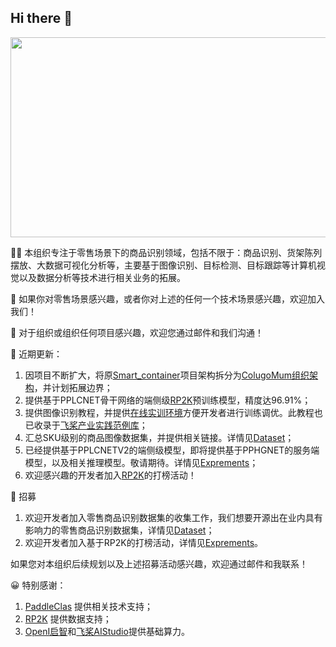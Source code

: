 ## Hi there 👋

<!--

**Here are some ideas to get you started:**

🙋‍♀️ A short introduction - what is your organization all about?
🌈 Contribution guidelines - how can the community get involved?
👩‍💻 Useful resources - where can the community find your docs? Is there anything else the community should know?
🍿 Fun facts - what does your team eat for breakfast?
🧙 Remember, you can do mighty things with the power of [Markdown](https://docs.github.com/github/writing-on-github/getting-started-with-writing-and-formatting-on-github/basic-writing-and-formatting-syntax)
-->
</div>  
<div align="center">
<img src="https://github.com/ColugoMum/Smart_container/blob/master/image/logo.svg" width = "720" height = "320"/>
</div>  

🙋‍♀️ 本组织专注于零售场景下的商品识别领域，包括不限于：商品识别、货架陈列摆放、大数据可视化分析等，主要基于图像识别、目标检测、目标跟踪等计算机视觉以及数据分析等技术进行相关业务的拓展。

🌈 如果你对零售场景感兴趣，或者你对上述的任何一个技术场景感兴趣，欢迎加入我们！ 
 
🧙 对于组织或组织任何项目感兴趣，欢迎您通过邮件和我们沟通！  

🍿 近期更新：
 1. 因项目不断扩大，将原[Smart_container](https://github.com/thomas-yanxin/Smart_container)项目架构拆分为[ColugoMum组织架构](https://github.com/ColugoMum)，并计划拓展边界；
 2. 提供基于PPLCNET骨干网络的端侧级[RP2K](https://www.pinlandata.com/rp2k_dataset)预训练模型，精度达96.91%；
 3. 提供图像识别教程，并提供[在线实训环境](https://aistudio.baidu.com/aistudio/projectdetail/3460304)方便开发者进行训练调优。此教程也已收录于[飞桨产业实践范例库](https://aistudio.baidu.com/aistudio/topic/1000)；
 4. 汇总SKU级别的商品图像数据集，并提供相关链接。详情见[Dataset](https://github.com/ColugoMum/Dataset)；
 5. 已经提供基于PPLCNETV2的端侧级模型，即将提供基于PPHGNET的服务端模型，以及相关推理模型。敬请期待。详情见[Exprements](https://github.com/ColugoMum/Exprements)；
 6. 欢迎感兴趣的开发者加入[RP2K](https://www.pinlandata.com/rp2k_dataset)的打榜活动！
 
 :open_hands: 招募
 1. 欢迎开发者加入零售商品识别数据集的收集工作，我们想要开源出在业内具有影响力的零售商品识别数据集，详情见[Dataset](https://github.com/ColugoMum/Dataset)；
 2. 欢迎开发者加入基于RP2K的打榜活动，详情见[Exprements](https://github.com/ColugoMum/Exprements/issues/1#issue-1262919256)。  
 
 如果您对本组织后续规划以及上述招募活动感兴趣，欢迎通过邮件和我联系！
 
 :grinning: 特别感谢：
 1. [PaddleClas](https://github.com/PaddlePaddle/PaddleClas) 提供相关技术支持；
 2. [RP2K](https://www.pinlandata.com/rp2k_dataset) 提供数据支持；
 3. [OpenI启智](https://openi.org.cn/)和[飞桨AIStudio](https://aistudio.baidu.com/aistudio/index)提供基础算力。
 
